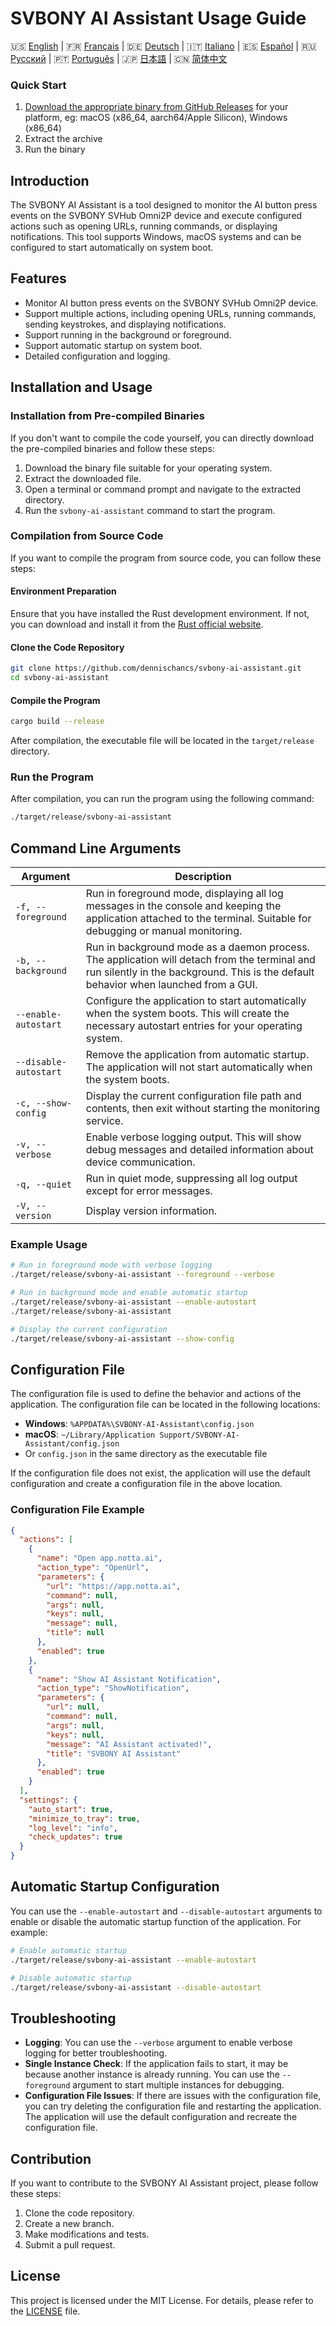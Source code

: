 # SVBONY AI Assistant Usage Guide

🇺🇸 [English](https://github.com/dennischancs/svbony-ai-assistant/blob/main/README.md) | 🇫🇷 [Français](https://github.com/dennischancs/svbony-ai-assistant/blob/main/README-FR.md) | 🇩🇪 [Deutsch](https://github.com/dennischancs/svbony-ai-assistant/blob/main/README-DE.md) | 🇮🇹 [Italiano](https://github.com/dennischancs/svbony-ai-assistant/blob/main/README-IT.md) | 🇪🇸 [Español](https://github.com/dennischancs/svbony-ai-assistant/blob/main/README-ES.md) | 🇷🇺 [Русский](https://github.com/dennischancs/svbony-ai-assistant/blob/main/README-RU.md) | 🇵🇹 [Português](https://github.com/dennischancs/svbony-ai-assistant/blob/main/README-PT.md) | 🇯🇵 [日本語](https://github.com/dennischancs/svbony-ai-assistant/blob/main/README-JP.md) | 🇨🇳 [简体中文](https://github.com/dennischancs/svbony-ai-assistant/blob/main/README-CN.md)

### Quick Start

1. [Download the appropriate binary from GitHub Releases](https://github.com/dennischancs/svbony-ai-assistant/releases/latest) for your platform, eg: macOS (x86_64, aarch64/Apple Silicon), Windows (x86_64)
2. Extract the archive
3. Run the binary

## Introduction
The SVBONY AI Assistant is a tool designed to monitor the AI button press events on the SVBONY SVHub Omni2P device and execute configured actions such as opening URLs, running commands, or displaying notifications. This tool supports Windows, macOS systems and can be configured to start automatically on system boot.

## Features
- Monitor AI button press events on the SVBONY SVHub Omni2P device.
- Support multiple actions, including opening URLs, running commands, sending keystrokes, and displaying notifications.
- Support running in the background or foreground.
- Support automatic startup on system boot.
- Detailed configuration and logging.

## Installation and Usage

### Installation from Pre-compiled Binaries
If you don't want to compile the code yourself, you can directly download the pre-compiled binaries and follow these steps:
1. Download the binary file suitable for your operating system.
2. Extract the downloaded file.
3. Open a terminal or command prompt and navigate to the extracted directory.
4. Run the `svbony-ai-assistant` command to start the program.

### Compilation from Source Code
If you want to compile the program from source code, you can follow these steps:

#### Environment Preparation
Ensure that you have installed the Rust development environment. If not, you can download and install it from the [Rust official website](https://www.rust-lang.org/tools/install).

#### Clone the Code Repository
```bash
git clone https://github.com/dennischancs/svbony-ai-assistant.git
cd svbony-ai-assistant
```

#### Compile the Program
```bash
cargo build --release
```
After compilation, the executable file will be located in the `target/release` directory.

### Run the Program
After compilation, you can run the program using the following command:
```bash
./target/release/svbony-ai-assistant
```

## Command Line Arguments
| Argument | Description |
| ---- | ---- |
| `-f, --foreground` | Run in foreground mode, displaying all log messages in the console and keeping the application attached to the terminal. Suitable for debugging or manual monitoring. |
| `-b, --background` | Run in background mode as a daemon process. The application will detach from the terminal and run silently in the background. This is the default behavior when launched from a GUI. |
| `--enable-autostart` | Configure the application to start automatically when the system boots. This will create the necessary autostart entries for your operating system. |
| `--disable-autostart` | Remove the application from automatic startup. The application will not start automatically when the system boots. |
| `-c, --show-config` | Display the current configuration file path and contents, then exit without starting the monitoring service. |
| `-v, --verbose` | Enable verbose logging output. This will show debug messages and detailed information about device communication. |
| `-q, --quiet` | Run in quiet mode, suppressing all log output except for error messages. |
| `-V, --version` | Display version information. |

### Example Usage
```bash
# Run in foreground mode with verbose logging
./target/release/svbony-ai-assistant --foreground --verbose

# Run in background mode and enable automatic startup
./target/release/svbony-ai-assistant --enable-autostart
./target/release/svbony-ai-assistant

# Display the current configuration
./target/release/svbony-ai-assistant --show-config
```

## Configuration File
The configuration file is used to define the behavior and actions of the application. The configuration file can be located in the following locations:
- **Windows**: `%APPDATA%\SVBONY-AI-Assistant\config.json`
- **macOS**: `~/Library/Application Support/SVBONY-AI-Assistant/config.json`
- Or `config.json` in the same directory as the executable file

If the configuration file does not exist, the application will use the default configuration and create a configuration file in the above location.

### Configuration File Example
```json
{
  "actions": [
    {
      "name": "Open app.notta.ai",
      "action_type": "OpenUrl",
      "parameters": {
        "url": "https://app.notta.ai",
        "command": null,
        "args": null,
        "keys": null,
        "message": null,
        "title": null
      },
      "enabled": true
    },
    {
      "name": "Show AI Assistant Notification",
      "action_type": "ShowNotification",
      "parameters": {
        "url": null,
        "command": null,
        "args": null,
        "keys": null,
        "message": "AI Assistant activated!",
        "title": "SVBONY AI Assistant"
      },
      "enabled": true
    }
  ],
  "settings": {
    "auto_start": true,
    "minimize_to_tray": true,
    "log_level": "info",
    "check_updates": true
  }
}
```

## Automatic Startup Configuration
You can use the `--enable-autostart` and `--disable-autostart` arguments to enable or disable the automatic startup function of the application. For example:
```bash
# Enable automatic startup
./target/release/svbony-ai-assistant --enable-autostart

# Disable automatic startup
./target/release/svbony-ai-assistant --disable-autostart
```

## Troubleshooting
- **Logging**: You can use the `--verbose` argument to enable verbose logging for better troubleshooting.
- **Single Instance Check**: If the application fails to start, it may be because another instance is already running. You can use the `--foreground` argument to start multiple instances for debugging.
- **Configuration File Issues**: If there are issues with the configuration file, you can try deleting the configuration file and restarting the application. The application will use the default configuration and recreate the configuration file.

## Contribution
If you want to contribute to the SVBONY AI Assistant project, please follow these steps:
1. Clone the code repository.
2. Create a new branch.
3. Make modifications and tests.
4. Submit a pull request.

## License
This project is licensed under the MIT License. For details, please refer to the [LICENSE](LICENSE) file.